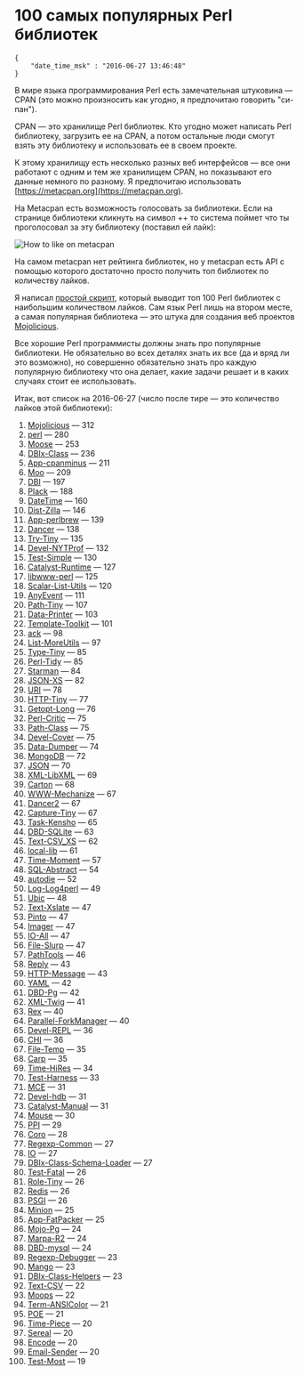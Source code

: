 # 100 самых популярных Perl библиотек

```
{
    "date_time_msk" : "2016-06-27 13:46:48"
}
```

В мире языка программирования Perl есть замечательная штуковина — CPAN
(это можно произносить как угодно, я предпочитаю говорить "си-пан").

CPAN — это хранилище Perl библиотек. Кто угодно может написать Perl
библиотеку, загрузить ее на CPAN, а потом остальные люди смогут
взять эту библиотеку и использовать ее в своем проекте.

К этому хранилищу есть несколько разных веб интерфейсов — все они работают
с одним и тем же хранилищем CPAN, но показывают его данные немного по разному.
Я предпочитаю использовать [https://metacpan.org](https://metacpan.org).

На Metacpan есть возможность голосовать за библиотеки. Если на странице
библиотеки кликнуть на символ ++ то система поймет что ты проголосовал
за эту библиотеку (поставил ей лайк):

![How to like on metacpan](https://upload.bessarabov.ru/bessarabov/WalWxJqu5XTW88UgA9jpBcfBHNc.png)

На самом metacpan нет рейтинга библиотек, но у metacpan есть API с помощью
которого достаточно просто получить топ библиотек по количеству лайков.

Я написал [простой скрипт](https://gist.github.com/bessarabov/a280c78781b8e8b0db2bfd3e96d13944),
который выводит топ 100 Perl библиотек с наибольшим количеством лайков.
Сам язык Perl лишь на втором месте, а самая популярная
библиотека — это штука для создания веб проектов
[Mojolicious](https://metacpan.org/release/Mojolicious).

Все хорошие Perl программисты должны знать про популярные библиотеки. Не
обязательно во всех деталях знать их все (да и вряд ли это возможно), но
совершенно обязательно знать про каждую популярную библиотеку что она делает,
какие задачи решает и в каких случаях стоит ее использовать.

Итак, вот список на 2016-06-27 (число после тире — это количество лайков
этой библиотеки):

 1. [Mojolicious](https://metacpan.org/release/Mojolicious) — 312
 2. [perl](https://metacpan.org/release/perl) — 280
 3. [Moose](https://metacpan.org/release/Moose) — 253
 4. [DBIx-Class](https://metacpan.org/release/DBIx-Class) — 236
 5. [App-cpanminus](https://metacpan.org/release/App-cpanminus) — 211
 6. [Moo](https://metacpan.org/release/Moo) — 209
 7. [DBI](https://metacpan.org/release/DBI) — 197
 8. [Plack](https://metacpan.org/release/Plack) — 188
 9. [DateTime](https://metacpan.org/release/DateTime) — 160
 10. [Dist-Zilla](https://metacpan.org/release/Dist-Zilla) — 146
 11. [App-perlbrew](https://metacpan.org/release/App-perlbrew) — 139
 12. [Dancer](https://metacpan.org/release/Dancer) — 138
 13. [Try-Tiny](https://metacpan.org/release/Try-Tiny) — 135
 14. [Devel-NYTProf](https://metacpan.org/release/Devel-NYTProf) — 132
 15. [Test-Simple](https://metacpan.org/release/Test-Simple) — 130
 16. [Catalyst-Runtime](https://metacpan.org/release/Catalyst-Runtime) — 127
 17. [libwww-perl](https://metacpan.org/release/libwww-perl) — 125
 18. [Scalar-List-Utils](https://metacpan.org/release/Scalar-List-Utils) — 120
 19. [AnyEvent](https://metacpan.org/release/AnyEvent) — 111
 20. [Path-Tiny](https://metacpan.org/release/Path-Tiny) — 107
 21. [Data-Printer](https://metacpan.org/release/Data-Printer) — 103
 22. [Template-Toolkit](https://metacpan.org/release/Template-Toolkit) — 101
 23. [ack](https://metacpan.org/release/ack) — 98
 24. [List-MoreUtils](https://metacpan.org/release/List-MoreUtils) — 97
 25. [Type-Tiny](https://metacpan.org/release/Type-Tiny) — 85
 26. [Perl-Tidy](https://metacpan.org/release/Perl-Tidy) — 85
 27. [Starman](https://metacpan.org/release/Starman) — 84
 28. [JSON-XS](https://metacpan.org/release/JSON-XS) — 82
 29. [URI](https://metacpan.org/release/URI) — 78
 30. [HTTP-Tiny](https://metacpan.org/release/HTTP-Tiny) — 77
 31. [Getopt-Long](https://metacpan.org/release/Getopt-Long) — 76
 32. [Perl-Critic](https://metacpan.org/release/Perl-Critic) — 75
 33. [Path-Class](https://metacpan.org/release/Path-Class) — 75
 34. [Devel-Cover](https://metacpan.org/release/Devel-Cover) — 75
 35. [Data-Dumper](https://metacpan.org/release/Data-Dumper) — 74
 36. [MongoDB](https://metacpan.org/release/MongoDB) — 72
 37. [JSON](https://metacpan.org/release/JSON) — 70
 38. [XML-LibXML](https://metacpan.org/release/XML-LibXML) — 69
 39. [Carton](https://metacpan.org/release/Carton) — 68
 40. [WWW-Mechanize](https://metacpan.org/release/WWW-Mechanize) — 67
 41. [Dancer2](https://metacpan.org/release/Dancer2) — 67
 42. [Capture-Tiny](https://metacpan.org/release/Capture-Tiny) — 67
 43. [Task-Kensho](https://metacpan.org/release/Task-Kensho) — 65
 44. [DBD-SQLite](https://metacpan.org/release/DBD-SQLite) — 63
 45. [Text-CSV_XS](https://metacpan.org/release/Text-CSV_XS) — 62
 46. [local-lib](https://metacpan.org/release/local-lib) — 61
 47. [Time-Moment](https://metacpan.org/release/Time-Moment) — 57
 48. [SQL-Abstract](https://metacpan.org/release/SQL-Abstract) — 54
 49. [autodie](https://metacpan.org/release/autodie) — 52
 50. [Log-Log4perl](https://metacpan.org/release/Log-Log4perl) — 49
 51. [Ubic](https://metacpan.org/release/Ubic) — 48
 52. [Text-Xslate](https://metacpan.org/release/Text-Xslate) — 47
 53. [Pinto](https://metacpan.org/release/Pinto) — 47
 54. [Imager](https://metacpan.org/release/Imager) — 47
 55. [IO-All](https://metacpan.org/release/IO-All) — 47
 56. [File-Slurp](https://metacpan.org/release/File-Slurp) — 47
 57. [PathTools](https://metacpan.org/release/PathTools) — 46
 58. [Reply](https://metacpan.org/release/Reply) — 43
 59. [HTTP-Message](https://metacpan.org/release/HTTP-Message) — 43
 60. [YAML](https://metacpan.org/release/YAML) — 42
 61. [DBD-Pg](https://metacpan.org/release/DBD-Pg) — 42
 62. [XML-Twig](https://metacpan.org/release/XML-Twig) — 41
 63. [Rex](https://metacpan.org/release/Rex) — 40
 64. [Parallel-ForkManager](https://metacpan.org/release/Parallel-ForkManager) — 40
 65. [Devel-REPL](https://metacpan.org/release/Devel-REPL) — 36
 66. [CHI](https://metacpan.org/release/CHI) — 36
 67. [File-Temp](https://metacpan.org/release/File-Temp) — 35
 68. [Carp](https://metacpan.org/release/Carp) — 35
 69. [Time-HiRes](https://metacpan.org/release/Time-HiRes) — 34
 70. [Test-Harness](https://metacpan.org/release/Test-Harness) — 33
 71. [MCE](https://metacpan.org/release/MCE) — 31
 72. [Devel-hdb](https://metacpan.org/release/Devel-hdb) — 31
 73. [Catalyst-Manual](https://metacpan.org/release/Catalyst-Manual) — 31
 74. [Mouse](https://metacpan.org/release/Mouse) — 30
 75. [PPI](https://metacpan.org/release/PPI) — 29
 76. [Coro](https://metacpan.org/release/Coro) — 28
 77. [Regexp-Common](https://metacpan.org/release/Regexp-Common) — 27
 78. [IO](https://metacpan.org/release/IO) — 27
 79. [DBIx-Class-Schema-Loader](https://metacpan.org/release/DBIx-Class-Schema-Loader) — 27
 80. [Test-Fatal](https://metacpan.org/release/Test-Fatal) — 26
 81. [Role-Tiny](https://metacpan.org/release/Role-Tiny) — 26
 82. [Redis](https://metacpan.org/release/Redis) — 26
 83. [PSGI](https://metacpan.org/release/PSGI) — 26
 84. [Minion](https://metacpan.org/release/Minion) — 25
 85. [App-FatPacker](https://metacpan.org/release/App-FatPacker) — 25
 86. [Mojo-Pg](https://metacpan.org/release/Mojo-Pg) — 24
 87. [Marpa-R2](https://metacpan.org/release/Marpa-R2) — 24
 88. [DBD-mysql](https://metacpan.org/release/DBD-mysql) — 24
 89. [Regexp-Debugger](https://metacpan.org/release/Regexp-Debugger) — 23
 90. [Mango](https://metacpan.org/release/Mango) — 23
 91. [DBIx-Class-Helpers](https://metacpan.org/release/DBIx-Class-Helpers) — 23
 92. [Text-CSV](https://metacpan.org/release/Text-CSV) — 22
 93. [Moops](https://metacpan.org/release/Moops) — 22
 94. [Term-ANSIColor](https://metacpan.org/release/Term-ANSIColor) — 21
 95. [POE](https://metacpan.org/release/POE) — 21
 96. [Time-Piece](https://metacpan.org/release/Time-Piece) — 20
 97. [Sereal](https://metacpan.org/release/Sereal) — 20
 98. [Encode](https://metacpan.org/release/Encode) — 20
 99. [Email-Sender](https://metacpan.org/release/Email-Sender) — 20
 100. [Test-Most](https://metacpan.org/release/Test-Most) — 19
